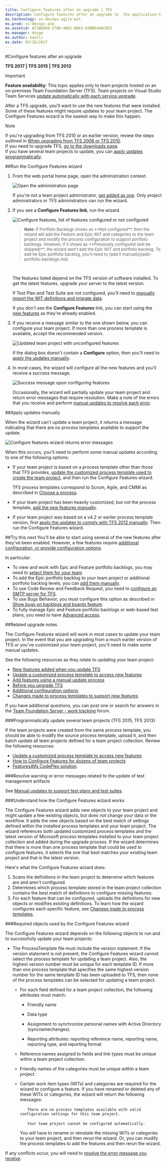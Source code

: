 ```yaml
---
title: Configure features after an upgrade | TFS 
description: Configure features after an upgrade to  the application-tier server of Team Foundation Server (TFS)
ms.technology: vs-devops-agile-wit
ms.prod: vs-devops-alm
ms.assetid: A71B6DD4-2780-4B61-B863-03BBE44AC953
ms.manager: douge
ms.author: kaelli
ms.date: 03/16/2017
---
```


#Configure features after an upgrade

<b>TFS 2017 | TFS 2015 | TFS 2013</b> 

>[!IMPORTANT] 
>**Feature availability**: This topic applies only to team projects hosted on an on-premises Team Foundation Server (TFS). Team projects on Visual Studio Team Services [update automatically with each service upgrade](https://www.visualstudio.com/articles/news/features-timeline).  

After a TFS upgrade, you'll want to use the new features that were installed. Some of these features might require updates to your team project. The Configure Features wizard is the easiest way to make this happen. 

>[!NOTE]  
>If you're upgrading from TFS 2010 or an earlier version, review the steps outlined in [When upgrading from TFS 2008 or TFS 2010](upgrade-tfs-2008-or-2010.md). <br/>
If you need to upgrade TFS, [go to the downloads page](https://www.visualstudio.com/downloads/). <br/> 
If you have several team projects to update, you can [apply updates programmatically](#program-updates).  

<a id="RunConfigureFeaturesWizard"/>
##Run the Configure Features wizard

1. From the web portal home page, open the administration context.  

	![Open the administration page](../connect/_img/ALM_CAL_OpenAdminPage.png)  

	If you're not a team project administrator, [get added as one](../../accounts/add-users.md). Only project administrators or TFS administrators can run the wizard.

3. If you see a **Configure Features link**, run the wizard. 

	![Configure features, list of features configured or not configured](_img/ALM_CFW_ConfigFeatures.png)

	<blockquote style="font-size: 13px"><b>Note: </b>If Portfolio Backlogs shows as **Not configured**, then the wizard will add the Feature and Epic WIT and categories to the team project and modify the process configuration to support portfolio backlogs. However, if it shows as **Previously configured (will be skipped)**, the wizard won't add the Epic WIT and portfolio backlog. To add he Epic portfolio backlog, you'll need to [add it manually](add-portfolio-backlogs.md).    </blockquote>  

	The features listed depend on the TFS version of software installed. To get the latest features, upgrade your server to the latest version. 

	If Test Plan and Test Suite are not configured, you'll need to [manually import the WIT definitions and migrate data](../reference/update-a-team-project-manually-to-support-test-management.md).  

	If you don't see the **Configure Features** link, you can start using the [new features](new-features-added.md) as they're already enabled.

4. If you receive a message similar to the one shown below, you can configure your team project. If more than one process template is available, accept the recommended version. 

	![Updated team project with unconfigured features](_img/ALM_CF_UpdatedUnconfig.png)

	If the dialog box doesn't contain a **Configure** option, then you'll need to [apply the updates manually](add-features-manually.md).

5. In most cases, the wizard will configure all the new features and you'll receive a success message.

	![Success message upon configuring features](_img/ALM_CF_SuccessConfig.png)

	Occasionally, the wizard will partially update your team project and return error messages that require resolution. Make a note of the errors that you receive and perform [manual updates to resolve each error](https://msdn.microsoft.com/library/hh913787.aspx).  

##Apply updates manually
<a id="ApplyUpdatesManually">   </a>
 
When the wizard can't update a team project, it returns a message indicating that there are no process templates available to support the update. 

 ![Configure features wizard returns error messages](_img/ALM_CF_WizardErrorMsg.png) 

When this occurs, you'll need to perform some manual updates according to one of the following options:

*	If your team project is based on a process template other than those that TFS provides, [update the customized process template used to create the team project](update-customized-process-template.md), and then run the Configure Features wizard. 

	TFS process templates correspond to Scrum, Agile, and CMMI  as described in [Choose a process](../guidance/choose-process.md).

* If your team project has been heavily customized, but not the process template, [add the new features manually](add-features-manually.md). 

* If your team project was based on a v4.2 or earlier process template version, first [apply the updates to comply with TFS 2012 manually](../reference/update-a-team-project-v4-dot-2-process-template.md). Then run the Configure Features wizard.

##Try this next
You'll be able to start using several of the new features after they've been enabled. However, a few features require [additional configuration, or provide configuration options](additional-configuration-options.md).  

In particular:

- To view and work with Epic and Feature portfolio backlogs, you may need to [select them for your team](select-backlog-navigation-levels.md) 
- To add the Epic portfolio backlog to your team project or additional portfolio backlog levels, you can [add them manually](add-portfolio-backlogs.md).    
- To use Code Review and Feedback Request, you need to [configure an SMTP server for TFS](../../tfs-server/admin/setup-customize-alerts.md).  
- To use Bugs Behavior, you must configure this option as described in [Show bugs on backlogs and boards feature](show-bugs-on-backlog.md). 
- To fully manage Epic and Feature portfolio backlogs or web-based test plans, you need to have [Advanced access](../../security/change-access-levels.md).

<a id="related-notes"> </a>
##Related upgrade notes

The Configure Features wizard will work in most cases to update your team project. In the event that you are upgrading from a much earlier version of TFS or you've customized your team project, you'll need to make some manual updates.  

See the following resources as they relate to updating your team project:  

- [New features added when you update TFS](new-features-added.md)
- [Update a customized process template to access new features](update-customized-process-template.md)
- [Add features using a manual update process](add-features-manually.md)
- [Before you upgrade TFS](upgrade-tfs-2008-or-2010.md)
- [Additional configuration options](additional-configuration-options.md)
- [Changes made to process templates to support new features](../guidance/changes-to-process-templates.md)

If you have additional questions, you can post one or search for answers in the [Team Foundation Server - work tracking](http://social.msdn.microsoft.com/Forums/tfsworkitemtracking/threads) forum.


<a id="program-updates"> </a>
###Programmatically update several team projects (TFS 2015, TFS 2013) 

If the team projects were created from the same process template, you should be able to modify the source process template, upload it, and then batch update all team projects defined for a team project collection. Review the following resources: 
*	[Update a customized process template to access new features](update-customized-process-template.md)
*	[How to Configure Features for dozens of team projects](http://blogs.msdn.com/b/visualstudioalm/archive/2012/05/31/how-to-configure-features-for-dozens-of-team-projects.aspx)
*	[Features4tfs CodePlex solution](https://features4tfs.codeplex.com/).

###Resolve warning or error messages related to the update of test management artifacts

See [Manual updates to support test plans and test suites](../reference/update-a-team-project-manually-to-support-test-management.md).

###Understand how  the Configure Features wizard works 
 
The Configure Features wizard adds new objects to your team project and might update a few existing objects, but does not change your data or the workflow. It adds the new objects based on the best match of settings defined  within the installed process templates and your team project. The wizard references both updated customized process templates and the latest version of Microsoft process templates installed to your team project collection and added during the upgrade process. If the wizard determines that there is more than one process template that could be used to configure features, it selects the one that best matches your existing team project and that is the latest version. 

Here's what the Configure Features wizard does:

1. Scans the definitions in the team project to determine which features are and aren't configured.  
2. Determines which process template stored in the team project collection contains the best match of definitions to configure missing features.  
3. For each feature that can be configured, uploads the definitions for new objects or modifies existing definitions. To learn how the wizard configures each specific feature, see [Changes made to process templates](../guidance/changes-to-process-templates.md).


###Required objects used by the Configure Features wizard  

The Configure Features wizard depends on the following objects to run and to successfully update your team projects: 

* The ProcessTemplate file must include the version statement. If the version statement is not present, the Configure Features wizard cannot select the process template for updating a team project. Also, the highest version number must be unique for each template ID. If more than one process template that specifies the same highest version number for the same template ID has been uploaded to TFS, then none of the process templates can be selected for updating a team project.


  * For each field defined for a team project collection, the following attributes must match:

      * Friendly name

      * Data type

      * Assignment to synchronize personal names with Active Directory (syncnamechanges).

      * Reporting attributes: reporting reference name, reporting name, reporting type, and reporting format

  * Reference names assigned to fields and link types must be unique within a team project collection. 


  * Friendly names of the categories must be unique within a team project.

  * Certain work item types (WITs) and categories are required for the wizard to configure a feature. If you have renamed or deleted any of these WITs or categories, the wizard will return the following messages: 

	&nbsp;&nbsp;&nbsp;&nbsp;&nbsp;&nbsp;```There are no process templates available with valid configuration settings for this team project.```

	&nbsp;&nbsp;&nbsp;&nbsp;&nbsp;&nbsp;```Your team project cannot be configured automatically.```  

	You will have to rename or reinstate the missing WITs or categories to your team project, and then rerun the wizard. Or, you can modify the process templates to add the features and then rerun the wizard. 

If any conflicts occur, you will need to [resolve the error message you receive](https://msdn.microsoft.com/library/hh913787.aspx).

